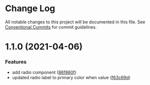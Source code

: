 # Change Log

All notable changes to this project will be documented in this file.
See [Conventional Commits](https://conventionalcommits.org) for commit guidelines.

# 1.1.0 (2021-04-06)


### Features

* add radio component ([86f860f](https://github.com/TractorZoom/component-library/commit/86f860ff6744fadc72663f725a236101b7f4d1f4))
* updated radio label to primary color when value ([f63c69d](https://github.com/TractorZoom/component-library/commit/f63c69d5637a7051bcc318cbec9bea0ca4b1cefa))
